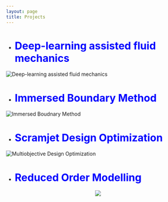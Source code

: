 ```yaml
---
layout: page
title: Projects
---
```


* # <span style="color:blue">Deep-learning assisted fluid mechanics </span>

![Deep-learning assisted fluid mechanics](https://user-images.githubusercontent.com/34644464/221943040-3d4d157e-c065-4830-bbca-3adecb30f9a2.png)


* # <span style="color:blue">Immersed Boundary Method </span>

![Immersed Boudnary Method](https://user-images.githubusercontent.com/34644464/221931342-03a1ca28-8e8f-4b9f-b0ce-3d7afe8deb33.jpg "A moving body simulation is performed using a fixed Cartesian non-conformal grid. This is unlike the traditional body-fitted methods wherein the computational mesh conforms to the shape of the body via remeshing. The approach utilises a sharp-interface immersed boundary method")

* # <span style="color:blue">Scramjet Design Optimization</span>

![Multiobjective Design Optimization](https://user-images.githubusercontent.com/34644464/221941371-42842284-3a87-4abc-b823-212dcbafb916.png)


* # <span style="color:blue">Reduced Order Modelling</span>

<p align="center">
<img src="https://user-images.githubusercontent.com/34644464/111465352-573d1680-8765-11eb-940d-bd39a0e49fef.gif">
</p>
